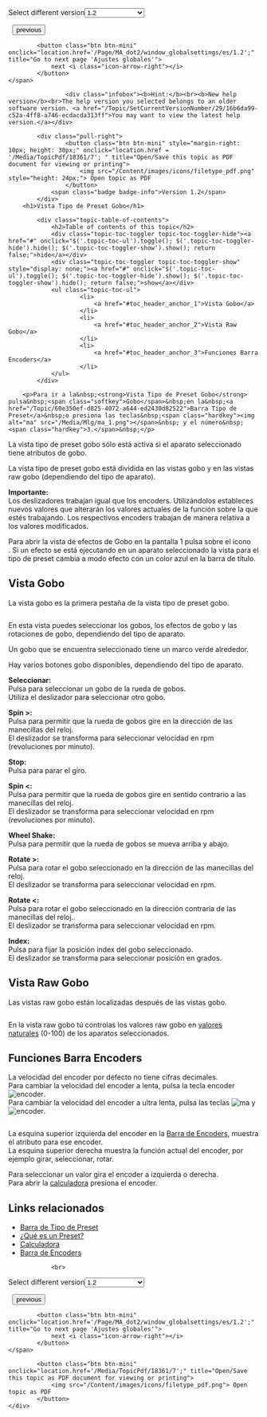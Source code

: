 
<div class="topic-navigation">

<div class="pull-right">
	<span class="pull-left">


<div class="pull-left">
<form action="/Topic/SetCurrentVersionNumber" class="form-inline" id="frmTagSelector" method="post">	<span class="form-mini">
		<div class="input-prepend"><span class="add-on">Select different version</span><select autocomplete="off" id="versionNumberId" name="versionNumberId" onchange="$(this).closest('#frmTagSelector').submit();" style="width: 120px;"><option value="">- latest -</option>
<option value="3">1.1</option>
<option selected="selected" value="7">1.2</option>
<option value="12">1.3</option>
<option value="16">1.5</option>
<option value="29">1.9</option>
</select></div>
		<input data-val="true" data-val-number="The field Int32 must be a number." data-val-required="The Int32 field is required." id="ProductId" name="ProductId" type="hidden" value="7">
		<input id="CurrentGuid" name="CurrentGuid" type="hidden" value="16b6da99-c52a-4ff8-a746-ecdacda313ff">
	</span>
</form></div>&nbsp;	</span>
	<span class="pull-right" style="white-space: nowrap;">
			<button class="btn btn-mini" onclick="location.href='/Page/MA_dot2/viewitem_focus/es/1.2'; " title="Go to previous page 'Tipo de Preset Focus'">
				<i class="icon-arrow-left"></i> previous
			</button>

			<button class="btn btn-mini" onclick="location.href='/Page/MA_dot2/window_globalsettings/es/1.2';" title="Go to next page 'Ajustes globales'">
				next <i class="icon-arrow-right"></i> 
			</button>
	</span>
</div>
<div class="clear-fix" style="margin-bottom: 10px"></div>
</div>

					<div class="infobox"><b>Hint:</b><br><b>New help version</b><br>The help version you selected belongs to an older software version. <a href="/Topic/SetCurrentVersionNumber/29/16b6da99-c52a-4ff8-a746-ecdacda313ff">You may want to view the latest help version.</a></div>

			<div class="pull-right">
					<button class="btn btn-mini" style="margin-right: 10px; height: 30px;" onclick="location.href = '/Media/TopicPdf/18361/7'; " title="Open/Save this topic as PDF document for viewing or printing">
						<img src="/Content/images/icons/filetype_pdf.png" style="height: 24px;"> Open topic as PDF
					</button>
				<span class="badge badge-info">Version 1.2</span>
			</div>
		<h1>Vista Tipo de Preset Gobo</h1>

			<div class="topic-table-of-contents">
				<h2>Table of contents of this topic</h2>
				<div class="topic-toc-toggler topic-toc-toggler-hide"><a href="#" onclick="$('.topic-toc-ul').toggle(); $('.topic-toc-toggler-hide').hide(); $('.topic-toc-toggler-show').show(); return false;">hide</a></div>
				<div class="topic-toc-toggler topic-toc-toggler-show" style="display: none;"><a href="#" onclick="$('.topic-toc-ul').toggle(); $('.topic-toc-toggler-hide').show(); $('.topic-toc-toggler-show').hide(); return false;">show</a></div>
				<ul class="topic-toc-ul">
						<li>
							<a href="#toc_header_anchor_1">Vista Gobo</a>
						</li>
						<li>
							<a href="#toc_header_anchor_2">Vista Raw Gobo</a>
						</li>
						<li>
							<a href="#toc_header_anchor_3">Funciones Barra Encoders</a>
						</li>
				</ul>
			</div>

		<p>Para ir a la&nbsp;<strong>Vista Tipo de Preset Gobo</strong> pulsa&nbsp;<span class="softkey">Gobo</span>&nbsp;en la&nbsp;<a href="/Topic/60e350ef-d825-4072-a644-ed2430d82522">Barra Tipo de Preset</a>&nbsp;o presiona las teclas&nbsp;<span class="hardkey"><img alt="ma" src="/Media/Mlg/ma_1.png"></span>&nbsp; y el número&nbsp;<span class="hardkey">3.</span>&nbsp;</p>

<p>La vista tipo de preset gobo sólo está activa si el aparato seleccionado tiene atributos de gobo.</p>

<p>La vista tipo de preset gobo está dividida en las vistas gobo y en las vistas raw gobo (dependiendo del tipo de aparato).</p>

<div class="important"><strong>Importante:</strong><br>
Los&nbsp;deslizadores&nbsp;trabajan igual que los&nbsp;encoders. Utilizándolos estableces nuevos valores que alterarán los valores actuales de la función sobre la que estés trabajando. Los respectivos&nbsp;encoders&nbsp;trabajan de manera relativa a los valores modificados.</div>

<p>Para abrir la vista de efectos de Gobo en la pantalla 1 pulsa sobre el icono <img alt="" src="/Media/Image/Dot2_ViewsandWindows_ControlElements_TitleBar17_1-0.PNG">.&nbsp;Si un efecto se está ejecutando en un aparato seleccionado la vista para el tipo de&nbsp;preset&nbsp;cambia a modo efecto con un color azul en la barra de título.</p>

<a name="toc_header_anchor_1" id="toc_header_anchor_1" class="topic-toc-item"></a><h2>Vista Gobo</h2>

<p>La vista gobo es la primera pestaña de la vista tipo de preset gobo.</p>

<p><img alt="" src="/Media/Image/Dot2_ViewsandWindows_GoboPresetTypeView01_1-0.PNG"></p>

<p>En esta vista puedes seleccionar los gobos, los efectos de gobo y las rotaciones de gobo, dependiendo del tipo de aparato.</p>

<p>Un gobo que se encuentra seleccionado tiene un marco verde alrededor.</p>

<p>Hay varios botones gobo disponibles, dependiendo del tipo de aparato.</p>

<p><strong>Seleccionar:</strong><br>
Pulsa para seleccionar un gobo de la rueda de gobos.<br>
Utiliza el deslizador para seleccionar otro gobo.</p>

<p><strong>Spin &gt;:</strong><br>
Pulsa para permitir que la rueda de gobos gire en la dirección de las manecillas del reloj.<br>
El deslizador se transforma para seleccionar velocidad en rpm (revoluciones por minuto).</p>

<p><strong>Stop:</strong><br>
Pulsa para parar el giro.</p>

<p><strong>Spin &lt;:</strong><br>
Pulsa para permitir que la rueda de gobos gire en sentido contrario a las manecillas del reloj.<br>
El deslizador se transforma para seleccionar velocidad en rpm (revoluciones por minuto).</p>

<p><strong>Wheel Shake:</strong><br>
Pulsa para permitir que la rueda de gobos se mueva arriba y abajo.</p>

<p><strong>Rotate &gt;:</strong><br>
Pulsa para rotar el gobo seleccionado en la dirección de las manecillas del reloj.<br>
El deslizador se transforma para seleccionar velocidad en rpm.</p>

<p><strong>Rotate &lt;:</strong><br>
Pulsa para rotar el gobo seleccionado en la dirección contraria de las manecillas del reloj..<br>
El deslizador se transforma para seleccionar velocidad en rpm.</p>

<p><strong>Index:</strong><br>
Pulsa para fijar la posición index del gobo seleccionado.<br>
El deslizador se transforma para seleccionar posición en grados.</p>

<a name="toc_header_anchor_2" id="toc_header_anchor_2" class="topic-toc-item"></a><h2>Vista Raw Gobo</h2>

<p>Las vistas raw gobo están localizadas después de las vistas gobo.</p>

<p><img alt="" src="/Media/Image/Dot2_ViewsandWindows_GoboPresetTypeView02_1-0.PNG"></p>

<p>En la vista raw gobo tú controlas los valores raw gobo en&nbsp;<a href="/Topic/bb882594-fcad-4b4a-b6c7-4ab7a20b088e">valores naturales</a>&nbsp;(0-100)&nbsp;de los aparatos seleccionados.</p>

<a name="toc_header_anchor_3" id="toc_header_anchor_3" class="topic-toc-item"></a><h2>Funciones Barra Encoders</h2>

<p>La velocidad del encoder por defecto no tiene cifras decimales.<br>
Para cambiar la velocidad del encoder a lenta, pulsa la tecla encoder&nbsp; <span class="hardkey"><img alt="encoder" src="/Media/Mlg/encoder.png"></span>.<br>
Para cambiar la velocidad del encoder a ultra lenta, pulsa las teclas&nbsp;<span class="hardkey"><img alt="ma" src="/Media/Mlg/ma.png"></span>&nbsp;y&nbsp;<span class="hardkey"><img alt="encoder" src="/Media/Mlg/encoder.png"></span>.</p>

<p><img alt="" src="/Media/Image/Dot2_ViewsandWindows_GoboPresetTypeView03_1-0.PNG"></p>

<p>La esquina superior izquierda del encoder en la&nbsp;<a href="/Topic/51003507-17ad-42ae-bfa0-efbf2787c63e">Barra de Encoders</a>, muestra el atributo para ese encoder.<br>
La esquina superior derecha muestra la función actual del encoder, por ejemplo girar, seleccionar, rotar.</p>

<p>Para seleccionar un valor gira el encoder a izquierda o derecha.<br>
Para abrir la&nbsp;<a href="/Topic/014d961b-8de1-4f48-92de-e6da3cc6a15f">calculadora</a>&nbsp;presiona el encoder.</p>

<a name="toc_header_anchor_4" id="toc_header_anchor_4" class="topic-toc-item"></a><h2>Links relacionados</h2>

<ul>
	<li><a href="/Topic/60e350ef-d825-4072-a644-ed2430d82522">Barra de Tipo de Preset</a></li>
	<li><a href="/Topic/740955a8-3b27-4e50-b35c-7a728c1d9c38">¿Qué es un Preset?</a></li>
	<li><a href="/Topic/014d961b-8de1-4f48-92de-e6da3cc6a15f">Calculadora</a></li>
	<li><a href="/Topic/51003507-17ad-42ae-bfa0-efbf2787c63e">Barra de Encoders</a></li>
</ul>


				<br>
<div class="topic-navigation">

<div class="pull-right">
	<span class="pull-left">


<div class="pull-left">
<form action="/Topic/SetCurrentVersionNumber" class="form-inline" id="frmTagSelector" method="post">	<span class="form-mini">
		<div class="input-prepend"><span class="add-on">Select different version</span><select autocomplete="off" id="versionNumberId" name="versionNumberId" onchange="$(this).closest('#frmTagSelector').submit();" style="width: 120px;"><option value="">- latest -</option>
<option value="3">1.1</option>
<option selected="selected" value="7">1.2</option>
<option value="12">1.3</option>
<option value="16">1.5</option>
<option value="29">1.9</option>
</select></div>
		<input data-val="true" data-val-number="The field Int32 must be a number." data-val-required="The Int32 field is required." id="ProductId" name="ProductId" type="hidden" value="7">
		<input id="CurrentGuid" name="CurrentGuid" type="hidden" value="16b6da99-c52a-4ff8-a746-ecdacda313ff">
	</span>
</form></div>&nbsp;	</span>
	<span class="pull-right" style="white-space: nowrap;">
			<button class="btn btn-mini" onclick="location.href='/Page/MA_dot2/viewitem_focus/es/1.2'; " title="Go to previous page 'Tipo de Preset Focus'">
				<i class="icon-arrow-left"></i> previous
			</button>

			<button class="btn btn-mini" onclick="location.href='/Page/MA_dot2/window_globalsettings/es/1.2';" title="Go to next page 'Ajustes globales'">
				next <i class="icon-arrow-right"></i> 
			</button>
	</span>
</div>
	<div class="clear-fix"></div>
	<div class="pull-right">
	
			<button class="btn btn-mini" onclick="location.href='/Media/TopicPdf/18361/7';" title="Open/Save this topic as PDF document for viewing or printing">
				<img src="/Content/images/icons/filetype_pdf.png"> Open topic as PDF
			</button>
	</div>
<div class="clear-fix" style="margin-bottom: 10px"></div>
</div>

	